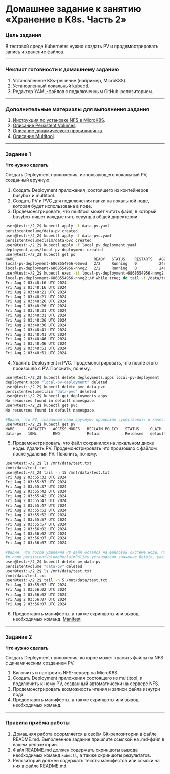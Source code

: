 # Домашнее задание к занятию «Хранение в K8s. Часть 2»

### Цель задания

В тестовой среде Kubernetes нужно создать PV и продемострировать запись и хранение файлов.

------

### Чеклист готовности к домашнему заданию

1. Установленное K8s-решение (например, MicroK8S).
2. Установленный локальный kubectl.
3. Редактор YAML-файлов с подключенным GitHub-репозиторием.

------

### Дополнительные материалы для выполнения задания

1. [Инструкция по установке NFS в MicroK8S](https://microk8s.io/docs/nfs). 
2. [Описание Persistent Volumes](https://kubernetes.io/docs/concepts/storage/persistent-volumes/). 
3. [Описание динамического провижининга](https://kubernetes.io/docs/concepts/storage/dynamic-provisioning/). 
4. [Описание Multitool](https://github.com/wbitt/Network-MultiTool).

------

### Задание 1

**Что нужно сделать**

Создать Deployment приложения, использующего локальный PV, созданный вручную.

1. Создать Deployment приложения, состоящего из контейнеров busybox и multitool.
2. Создать PV и PVC для подключения папки на локальной ноде, которая будет использована в поде.
3. Продемонстрировать, что multitool может читать файл, в который busybox пишет каждые пять секунд в общей директории.   
```bash
user@test:~/2_2$ kubectl apply -f data-pv.yaml 
persistentvolume/data-pv created
user@test:~/2_2$ kubectl apply -f data-pvc.yaml 
persistentvolumeclaim/data-pvc created
user@test:~/2_2$ kubectl apply -f local_pv_deployment.yaml 
deployment.apps/local-pv-deployment created
user@test:~/2_2$ kubectl get po
NAME                                   READY   STATUS    RESTARTS   AGE
local-pv-deployment-6868554956-66nvd   2/2     Running   0          24s
local-pv-deployment-6868554956-nnvg2   2/2     Running   0          24s
user@test:~/2_2$ kubectl exec -it local-pv-deployment-6868554956-nnvg2 -c multitool -- bash
local-pv-deployment-6868554956-nnvg2:/# while true; do tail -f /data/test.txt; sleep 3; done
Fri Aug 2 03:48:16 UTC 2024
Fri Aug 2 03:48:16 UTC 2024
Fri Aug 2 03:48:21 UTC 2024
Fri Aug 2 03:48:21 UTC 2024
Fri Aug 2 03:48:26 UTC 2024
Fri Aug 2 03:48:26 UTC 2024
Fri Aug 2 03:48:31 UTC 2024
Fri Aug 2 03:48:31 UTC 2024
Fri Aug 2 03:48:36 UTC 2024
Fri Aug 2 03:48:36 UTC 2024
Fri Aug 2 03:48:41 UTC 2024
Fri Aug 2 03:48:41 UTC 2024
Fri Aug 2 03:48:46 UTC 2024
Fri Aug 2 03:48:46 UTC 2024
Fri Aug 2 03:48:51 UTC 2024
Fri Aug 2 03:48:51 UTC 2024
```
4. Удалить Deployment и PVC. Продемонстрировать, что после этого произошло с PV. Пояснить, почему.  
```bash
user@test:~/2_2$ kubectl delete deployments.apps local-pv-deployment 
deployment.apps "local-pv-deployment" deleted
user@test:~/2_2$ kubectl delete pvc data-pvc 
persistentvolumeclaim "data-pvc" deleted
user@test:~/2_2$ kubectl get deployments.apps 
No resources found in default namespace.
user@test:~/2_2$ kubectl get pvc
No resources found in default namespace.

#Видим, что PV, созданный нами вручную, продолжил существовать в качестве объекта, но у него появился статус Released, так как связь (bound) между PV и PVC (который мы удалили) отсутствует.
user@test:~/2_2$ kubectl get pv
NAME      CAPACITY   ACCESS MODES   RECLAIM POLICY   STATUS     CLAIM              STORAGECLASS   VOLUMEATTRIBUTESCLASS   REASON   AGE
data-pv   10Mi       RWO            Retain           Released   default/data-pvc                  <unset>                          13m
```
5. Продемонстрировать, что файл сохранился на локальном диске ноды. Удалить PV.  Продемонстрировать что произошло с файлом после удаления PV. Пояснить, почему.  
```bash
user@test:~/2_2$ ls /mnt/data/test.txt 
/mnt/data/test.txt
user@test:~/2_2$ tail -n 15 /mnt/data/test.txt 
Fri Aug 2 03:55:32 UTC 2024
Fri Aug 2 03:55:37 UTC 2024
Fri Aug 2 03:55:37 UTC 2024
Fri Aug 2 03:55:42 UTC 2024
Fri Aug 2 03:55:42 UTC 2024
Fri Aug 2 03:55:47 UTC 2024
Fri Aug 2 03:55:47 UTC 2024
Fri Aug 2 03:55:52 UTC 2024
Fri Aug 2 03:55:52 UTC 2024
Fri Aug 2 03:55:57 UTC 2024
Fri Aug 2 03:55:57 UTC 2024
Fri Aug 2 03:56:02 UTC 2024
Fri Aug 2 03:56:02 UTC 2024
Fri Aug 2 03:56:07 UTC 2024
Fri Aug 2 03:56:07 UTC 2024

#Видим, что после удаления PV файл остался на файловой системе ноды, потому что по логике работы объекта k8s PersistentVolume  
#в поле persistentVolumeReclaimPolicy установлено значение Retain, указывающее, что нужно сохранять файлы в volume при удалении PV.
user@test:~/2_2$ kubectl delete pv data-pv 
persistentvolume "data-pv" deleted
user@test:~/2_2$ ls /mnt/data/test.txt 
/mnt/data/test.txt
user@test:~/2_2$ tail -n 5 /mnt/data/test.txt 
Fri Aug 2 03:55:57 UTC 2024
Fri Aug 2 03:56:02 UTC 2024
Fri Aug 2 03:56:02 UTC 2024
Fri Aug 2 03:56:07 UTC 2024
Fri Aug 2 03:56:07 UTC 2024
```
6. Предоставить манифесты, а также скриншоты или вывод необходимых команд.
[Manifest](https://github.com/PetrMezentsev/homeworks/blob/main/12-kubernetes-2.2-%D0%A5%D1%80%D0%B0%D0%BD%D0%B5%D0%BD%D0%B8%D0%B5%20%D0%B2%20K8s.%20%D0%A7%D0%B0%D1%81%D1%82%D1%8C%202/task1.yaml)
------

### Задание 2

**Что нужно сделать**

Создать Deployment приложения, которое может хранить файлы на NFS с динамическим созданием PV.

1. Включить и настроить NFS-сервер на MicroK8S.
2. Создать Deployment приложения состоящего из multitool, и подключить к нему PV, созданный автоматически на сервере NFS.
3. Продемонстрировать возможность чтения и записи файла изнутри пода. 
4. Предоставить манифесты, а также скриншоты или вывод необходимых команд.

------

### Правила приёма работы

1. Домашняя работа оформляется в своём Git-репозитории в файле README.md. Выполненное задание пришлите ссылкой на .md-файл в вашем репозитории.
2. Файл README.md должен содержать скриншоты вывода необходимых команд `kubectl`, а также скриншоты результатов.
3. Репозиторий должен содержать тексты манифестов или ссылки на них в файле README.md.
